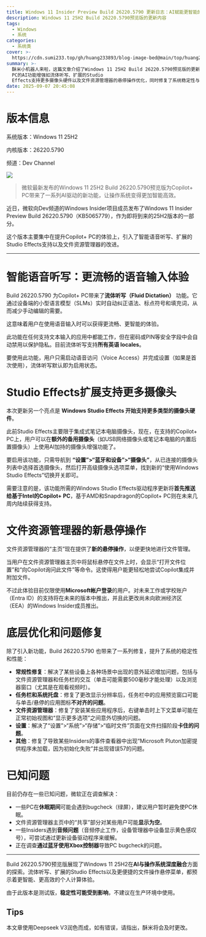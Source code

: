 ```yaml
---
title: Windows 11 Insider Preview Build 26220.5790 更新日志：AI赋能更智能的PC体验
description: Windows 11 25H2 Build 26220.5790预览版的更新内容
tags:
  - Windows
  - 系统
categories:
  - 系统类
cover: >-
  https://cdn.sumi233.top/gh/huang233893/blog-image-bed@main/top/huang233893/imgs/blog/Windows11DEVCHANNEL.jpg
summary: >-
  酥米小机器人来啦，这篇文章介绍了Windows 11 25H2 Build 26220.5790预览版的更新内容，重点包括Copilot+
  PC的AI功能增强如流体听写、扩展的Studio
  Effects支持更多摄像头硬件以及文件资源管理器的悬停操作优化，同时修复了系统稳定性与性能问题，但测试版可能存在bugcheck和功能异常，不建议在生产环境中使用。
date: 2025-09-07 20:45:08
---
```


# 版本信息
系统版本：Windows 11 25H2

内核版本：26220.5790

频道：Dev Channel

![](https://cdn.sumi233.top/gh/huang233893/blog-image-bed@main/top/huang233893/imgs/blog/1-1.jpg)

> 微软最新发布的Windows 11 25H2 Build 26220.5790预览版为Copilot+ PC带来了一系列AI驱动的新功能，让操作系统变得更加智能高效。

近日，微软向Dev频道的Windows Insider项目成员发布了Windows 11 Insider Preview Build 26220.5790（KB5065779），作为即将到来的25H2版本的一部分。

这个版本主要集中在提升Copilot+ PC的体验上，引入了智能语音听写、扩展的Studio Effects支持以及文件资源管理器的改进。

---

# 智能语音听写：更流畅的语音输入体验

Build 26220.5790 为Copilot+ PC带来了**流体听写（Fluid Dictation）** 功能。它通过设备端的小型语言模型（SLMs）实时自动纠正语法、标点符号和填充词，从而减少手动编辑的需要。

这意味着用户在使用语音输入时可以获得更流畅、更智能的体验。

此功能在任何支持文本输入的应用中都能工作，但在密码或PIN等安全字段中会自动禁用以保护隐私。目前流体听写支持**所有英语 locales**。

要使用此功能，用户只需启动语音访问（Voice Access）并完成设置（如果是首次使用），流体听写默认即为启用状态。

# Studio Effects扩展支持更多摄像头

本次更新另一个亮点是 **Windows Studio Effects 开始支持更多类型的摄像头硬件**。

此前Studio Effects主要限于集成式笔记本电脑摄像头，现在，在支持的Copilot+ PC上，用户可以在**额外的备用摄像头**（如USB网络摄像头或笔记本电脑的内置后置摄像头）上使用AI加持的摄像头增强功能了。

要启用该功能，只需导航到 **“设置”>“蓝牙和设备”>“摄像头”**，从已连接的摄像头列表中选择首选摄像头，然后打开高级摄像头选项菜单，找到新的“使用Windows Studio Effects”切换开关即可。

需要注意的是，该功能所需的Windows Studio Effects驱动程序更新将**首先推送给基于Intel的Copilot+ PC**，基于AMD和Snapdragon的Copilot+ PC则在未来几周内陆续获得支持。

# 文件资源管理器的新悬停操作

文件资源管理器的“主页”现在提供了**新的悬停操作**，以便更快地进行文件管理。

当用户在文件资源管理器主页中将鼠标悬停在文件上时，会显示“打开文件位置”和“向Copilot询问此文件”等命令。这使得用户能更轻松地尝试Copilot集成并附加文件。

不过此体验目前仅限使用**Microsoft帐户登录**的用户。对未来工作或学校账户（Entra ID）的支持将在未来的版本中推出，并且此更改尚未向欧洲经济区（EEA）的Windows Insider成员推出。

# 底层优化和问题修复

除了引入新功能，Build 26220.5790 也带来了一系列修复，提升了系统的稳定性和性能：

*   **常规性修复**：解决了某些设备上各种场景中出现的意外延迟增加问题，包括与文件资源管理器和任务栏的交互（单击可能需要500毫秒才能处理）以及浏览器窗口（尤其是在观看视频时）。
*   **任务栏和系统托盘**：修复了更改显示分辨率后，任务栏中的应用预览窗口可能与单击/悬停的应用图标**不对齐的问题**。
*   **文件资源管理器**：修复了安装某些应用程序后，右键单击时上下文菜单可能在正常初始视图和“显示更多选项”之间意外切换的问题。
*   **设置**：解决了“设置”>“系统”>“存储”>“临时文件”页面在文件扫描阶段**卡住的问题**。
*   **其他**：修复了导致某些Insiders的事件查看器中出现“Microsoft Pluton加密提供程序未加载，因为初始化失败”并出现错误57的问题。

# 已知问题

目前仍存在一些已知问题，微软正在调查解决：

*   一些PC在**休眠期间**可能会遇到bugcheck（绿屏），建议用户暂时避免使PC休眠。
*   文件资源管理器主页中的“共享”部分对某些用户可能**显示为空**。
*   一些Insiders遇到**音频问题**（音频停止工作，设备管理器中设备显示黄色感叹号），可尝试通过更新设备驱动程序来缓解。
*   正在调查**通过蓝牙使用Xbox控制器**导致PC bugcheck的问题。

---

Build 26220.5790预览版展现了Windows 11 25H2在**AI与操作系统深度融合**方面的探索。流体听写、扩展的Studio Effects以及更便捷的文件操作悬停菜单，都预示着更智能、更高效的个人计算体验。

由于此版本是测试版，**稳定性可能受到影响**，不建议在生产环境中使用。

## Tips
本文章使用Deepseek V3润色而成，如有错误，请指出，酥米将会及时更改。
